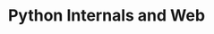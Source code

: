 ---
credit:
- Ian Klatzco
featured: false
recording: ''
slides: python_internals_and_web.pdf
tags:
- Python Internals
- Javascript debugger, inspect element
- Circumventing textsheet.com annoyances
time_close: ''
time_start: 2019-02-08T02:15:00.000000Z
title: Python Internals and Web
week_number: 0
---